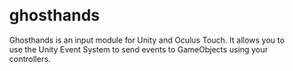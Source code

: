# ghosthands
Ghosthands is an input module for Unity and Oculus Touch. It allows you to use the Unity Event System to send events to GameObjects using your controllers.
